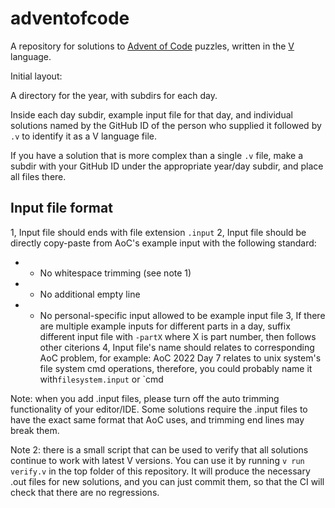 # adventofcode

A repository for solutions to [Advent of Code](https://adventofcode.com/about) puzzles,
written in the [V](https://vlang.io/) language.

Initial layout:

A directory for the year, with subdirs for each day.

Inside each day subdir, example input file for that day, and individual solutions named
by the GitHub ID of the person who supplied it followed by `.v` to identify it as a V
language file.

If you have a solution that is more complex than a single `.v` file, make a subdir with
your GitHub ID under the appropriate year/day subdir, and place all files there.

## Input file format

1, Input file should ends with file extension `.input`
2, Input file should be directly copy-paste from AoC's example input with the following 
standard:
- - No whitespace trimming (see note 1)
- - No additional empty line
- - No personal-specific input allowed to be example input file
3, If there are multiple example inputs for different parts in a day, suffix different 
input file with `-partX` where X is part number, then follows other citerions
4, Input file's name should relates to corresponding AoC problem, for example: AoC 2022
Day 7 relates to unix system's file system cmd operations, therefore, you could probably
name it with`filesystem.input` or `cmd

Note: when you add .input files, please turn off the auto trimming
functionality of your editor/IDE. Some solutions require the .input
files to have the exact same format that AoC uses, and trimming end
lines may break them.

Note 2: there is a small script that can be used to verify that all
solutions continue to work with latest V versions. You can use it by
running `v run verify.v` in the top folder of this repository.
It will produce the necessary .out files for new solutions, and you
can just commit them, so that the CI will check that there are no
regressions.
